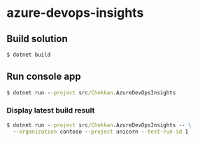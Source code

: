 # azure-devops-insights

## Build solution
```cmd
$ dotnet build
```

## Run console app
```cmd
$ dotnet run --project src/Chekkan.AzureDevOpsInsights
```

### Display latest build result
```cmd
$ dotnet run --project src/Chekkan.AzureDevOpsInsights -- \
  --organization contoso --project unicorn --test-run-id 1
```